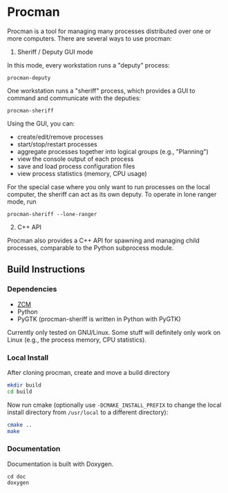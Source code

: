 # Procman

Procman is a tool for managing many processes distributed over one or more
computers. There are several ways to use procman:

1. Sheriff / Deputy GUI mode

  In this mode, every workstation runs a "deputy" process:

  ```
  procman-deputy
  ```

  One workstation runs a "sheriff" process, which provides a GUI to command and
  communicate with the deputies:

  ```
  procman-sheriff
  ```

  Using the GUI, you can:
  -  create/edit/remove processes
  -  start/stop/restart processes
  -  aggregate processes together into logical groups (e.g., "Planning")
  -  view the console output of each process
  -  save and load process configuration files
  -  view process statistics (memory, CPU usage)

  For the special case where you only want to run processes on the local
  computer, the sheriff can act as its own deputy.  To operate in lone ranger
  mode, run

  ```
  procman-sheriff --lone-ranger
  ```

2. C++ API

  Procman also provides a C++ API for spawning and managing child processes,
  comparable to the Python subprocess module.

## Build Instructions

### Dependencies

 * [ZCM](http://zcm-proj.github.io)
 * Python
 * PyGTK  (procman-sheriff is written in Python with PyGTK)

Currently only tested on GNU/Linux.  Some stuff will definitely only work on
Linux (e.g., the process memory, CPU statistics).

### Local Install

After cloning procman, create and move a build directory 

```sh
mkdir build
cd build
```

Now run cmake (optionally use `-DCMAKE_INSTALL_PREFIX` to change the local install directory from `/usr/local` to a different directory):

```sh
cmake ..
make
```

### Documentation

  Documentation is built with Doxygen.

  ```
  cd doc
  doxygen
  ```


